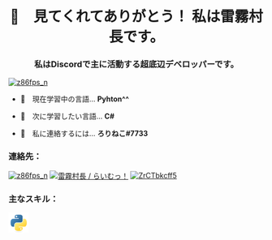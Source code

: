 <h1 align="center">👋　見てくれてありがとう！ 私は雷霧村長です。</h1>
<h3 align="center">私はDiscordで主に活動する超底辺デベロッパーです。</h3>


<p align="left"> <a href="https://twitter.com/z86fps_n" target="blank"><img src="https://img.shields.io/twitter/follow/z86fps_n?logo=twitter&style=for-the-badge" alt="z86fps_n" /></a> </p>

- 📝　現在学習中の言語… **Pyhton^^**

- 📌　次に学習したい言語… **C#**

- 💬　私に連絡するには… **ろりねこ#7733**

<h3 align="left">連絡先：</h3>
<p align="left">
<a href="https://twitter.com/z86fps_n" target="blank"><img align="center" src="https://raw.githubusercontent.com/rahuldkjain/github-profile-readme-generator/master/src/images/icons/Social/twitter.svg" alt="z86fps_n" height="30" width="40" /></a>
<a href="https://www.youtube.com/c/雷霧村長 / らいむっ！" target="blank"><img align="center" src="https://raw.githubusercontent.com/rahuldkjain/github-profile-readme-generator/master/src/images/icons/Social/youtube.svg" alt="雷霧村長 / らいむっ！" height="30" width="40" /></a>
<a href="https://discord.gg/ZrCTbkcff5" target="blank"><img align="center" src="https://raw.githubusercontent.com/rahuldkjain/github-profile-readme-generator/master/src/images/icons/Social/discord.svg" alt="ZrCTbkcff5" height="30" width="40" /></a>
</p>

<h3 align="left">主なスキル：</h3>
<p align="left"> <a href="https://www.python.org" target="_blank" rel="noreferrer"> <img src="https://raw.githubusercontent.com/devicons/devicon/master/icons/python/python-original.svg" alt="python" width="40" height="40"/> </a> </p>


